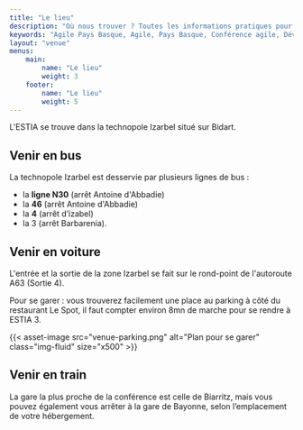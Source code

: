 ```yaml
---
title: "Le lieu"
description: "Où nous trouver ? Toutes les informations pratiques pour vous rendre à Agile Pays Basque : localisation, moyens de transport et conseils utiles pour profiter du cadre exceptionnel de la côte basque."
keywords: "Agile Pays Basque, Agile, Pays Basque, Conférence agile, Développement logiciel, Product management, UX design, Facilitation, Open space, Ateliers, Communauté agile, Partage d’expériences, Ambiance conviviale, Événement agile, Accessibilité, Inclusion, Collaboration, Mer et montagne, Gastronomie locale, Réseautage, Innovation technologique"
layout: "venue"
menus:
    main:
        name: "Le lieu"
        weight: 3
    footer:
        name: "Le lieu"
        weight: 5
---
```


L'ESTIA se trouve dans la technopole Izarbel situé sur Bidart.

## Venir en bus

La technopole Izarbel est desservie par plusieurs lignes de bus : 
* la **ligne N30** (arrêt Antoine d'Abbadie)
* la **46** (arrêt Antoine d'Abbadie)
* la **4** (arrêt d’izabel)
* la 3 (arrêt Barbarenia).

## Venir en voiture

L'entrée et la sortie de la zone Izarbel se fait sur le rond-point de l'autoroute A63 (Sortie 4).

Pour se garer : vous trouverez facilement une place au parking à côté du restaurant Le Spot, il faut compter environ 8mn de marche pour se rendre à ESTIA 3.

{{< asset-image src="venue-parking.png" alt="Plan pour se garer" class="img-fluid" size="x500" >}}

## Venir en train

La gare la plus proche de la conférence est celle de Biarritz, mais vous pouvez également vous arrêter à la gare de Bayonne, selon l’emplacement de votre hébergement.
